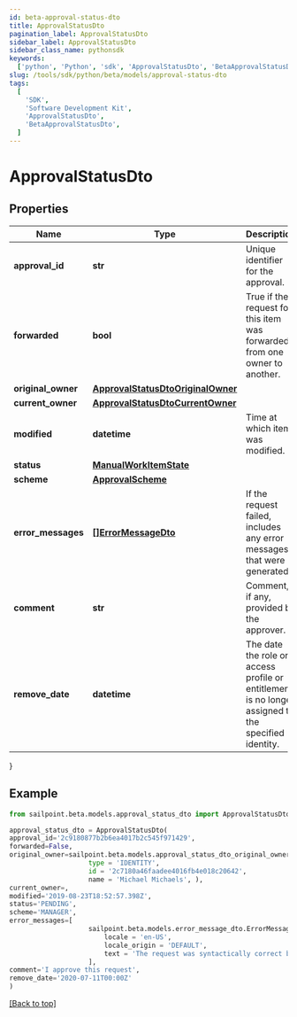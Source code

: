 ```yaml
---
id: beta-approval-status-dto
title: ApprovalStatusDto
pagination_label: ApprovalStatusDto
sidebar_label: ApprovalStatusDto
sidebar_class_name: pythonsdk
keywords:
  ['python', 'Python', 'sdk', 'ApprovalStatusDto', 'BetaApprovalStatusDto']
slug: /tools/sdk/python/beta/models/approval-status-dto
tags:
  [
    'SDK',
    'Software Development Kit',
    'ApprovalStatusDto',
    'BetaApprovalStatusDto',
  ]
---
```


# ApprovalStatusDto

## Properties

| Name | Type | Description | Notes |
| --- | --- | --- | --- |
| **approval_id** | **str** | Unique identifier for the approval. | [optional] |
| **forwarded** | **bool** | True if the request for this item was forwarded from one owner to another. | [optional] [default to False] |
| **original_owner** | [**ApprovalStatusDtoOriginalOwner**](approval-status-dto-original-owner) |  | [optional] |
| **current_owner** | [**ApprovalStatusDtoCurrentOwner**](approval-status-dto-current-owner) |  | [optional] |
| **modified** | **datetime** | Time at which item was modified. | [optional] |
| **status** | [**ManualWorkItemState**](manual-work-item-state) |  | [optional] |
| **scheme** | [**ApprovalScheme**](approval-scheme) |  | [optional] |
| **error_messages** | [**[]ErrorMessageDto**](error-message-dto) | If the request failed, includes any error messages that were generated. | [optional] |
| **comment** | **str** | Comment, if any, provided by the approver. | [optional] |
| **remove_date** | **datetime** | The date the role or access profile or entitlement is no longer assigned to the specified identity. | [optional] |

}

## Example

```python
from sailpoint.beta.models.approval_status_dto import ApprovalStatusDto

approval_status_dto = ApprovalStatusDto(
approval_id='2c9180877b2b6ea4017b2c545f971429',
forwarded=False,
original_owner=sailpoint.beta.models.approval_status_dto_original_owner.ApprovalStatusDto_originalOwner(
                    type = 'IDENTITY',
                    id = '2c7180a46faadee4016fb4e018c20642',
                    name = 'Michael Michaels', ),
current_owner=,
modified='2019-08-23T18:52:57.398Z',
status='PENDING',
scheme='MANAGER',
error_messages=[
                    sailpoint.beta.models.error_message_dto.ErrorMessageDto(
                        locale = 'en-US',
                        locale_origin = 'DEFAULT',
                        text = 'The request was syntactically correct but its content is semantically invalid.', )
                    ],
comment='I approve this request',
remove_date='2020-07-11T00:00Z'
)

```

[[Back to top]](#)
